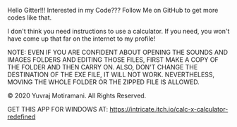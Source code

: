 Hello Gitter!!!
Interested in my Code??? Follow Me on GitHub to get more codes like that.

I don't think you need instructions to use a calculator. If you need, you won't have come up that far on the internet to my profile!

NOTE: EVEN IF YOU ARE CONFIDENT ABOUT OPENING THE SOUNDS AND IMAGES FOLDERS AND EDITING THOSE FILES, FIRST MAKE A COPY OF THE FOLDER AND THEN CARRY ON. ALSO, DON'T CHANGE THE DESTINATION OF THE EXE FILE, IT WILL NOT WORK. NEVERTHELESS, MOVING THE WHOLE FOLDER OR THE ZIPPED FILE IS ALLOWED.

© 2020 Yuvraj Motiramani.
All Rights Reserved.

GET THIS APP FOR WINDOWS AT:
https://intricate.itch.io/calc-x-calculator-redefined

